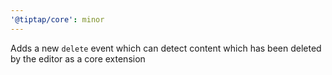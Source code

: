 ```yaml
---
'@tiptap/core': minor
---
```


Adds a new `delete` event which can detect content which has been deleted by the editor as a core extension
